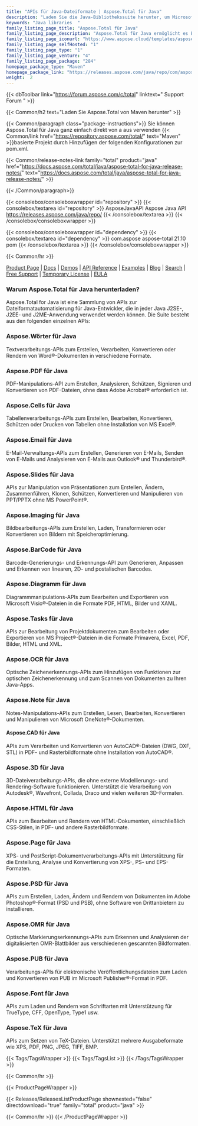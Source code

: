```yaml
---
title: "APIs für Java-Dateiformate | Aspose.Total für Java"
description: "Laden Sie die Java-Bibliothekssuite herunter, um Microsoft Word-, Excel-, PowerPoint-, Outlook-, Publisher-, Visio-, Project- und OneNote-Dateien zu erstellen, zu bearbeiten, zu konvertieren, zu rendern und zu drucken. Das Paket enthält auch APIs für PDF-, Photoshop-, CAD-, GIS- und 3D-Dateiformate sowie APIs für Barcodes, OCR und OMR."
keywords: "Java libraries  "
family_listing_page_title: "Aspose.Total für Java"
family_listing_page_description: "Aspose.Total für Java ermöglicht es Entwicklern, unglaublich vielseitige Dateiverarbeitungssysteme zu erstellen, die mehr als 100 gängige Dateiformate verarbeiten können. Java SE- oder EE-Anwendungsprogrammierer können ihre Anwendungen um die Möglichkeit erweitern, Dateien aus Microsoft Office, OpenOffice, Visio, Project, CAD und vielen anderen häufig verwendeten Formatkategorien zu laden, zu erstellen, zu ändern, zu rendern und untereinander zu konvertieren."
family_listing_page_iconurl: "https://www.aspose.cloud/templates/aspose/App_Themes/V3/images/total/272x272/aspose_total-for-java-min.png"
family_listing_page_selfHosted: "1"
family_listing_page_type: "1"
family_listing_page_venture: "4"
family_listing_page_package: "284"
homepage_package_type: "Maven"
homepage_package_link: "https://releases.aspose.com/java/repo/com/aspose/aspose-total/"
weight:  2
---
```


{{< dbToolbar link="https://forum.aspose.com/c/total" linktext=" Support Forum " >}}

{{< Common/h2 text="Laden Sie Aspose.Total von Maven herunter"  >}}

{{< Common/paragraph class="package-instructions">}}
Sie können Aspose.Total für Java ganz einfach direkt von a aus verwenden
{{< Common/link href="https://repository.aspose.com/total/" text="Maven"  >}}basierte Projekt durch Hinzufügen der folgenden Konfigurationen zur pom.xml.

{{< Common/release-notes-link family="total" product="java" href="https://docs.aspose.com/total/java/aspose-total-for-java-release-notes/" text="https://docs.aspose.com/total/java/aspose-total-for-java-release-notes/"  >}}

{{< /Common/paragraph>}}

{{< consolebox/consoleboxwrapper id="repository" >}}
   {{< consolebox/textarea id="repository" >}}
      <repository>
         <id>AsposeJavaAPI</id>
         <name>Aspose Java API</name>
         <url>https://releases.aspose.com/java/repo/</url>
      </repository>
   {{< /consolebox/textarea >}}
{{< /consolebox/consoleboxwrapper >}}

{{< consolebox/consoleboxwrapper id="dependency" >}}
   {{< consolebox/textarea id="dependency" >}}
      <dependency>
         <groupId>com.aspose</groupId>
         <artifactId>aspose-total</artifactId>
         <version>21.10</version>
         <type>pom</type>
      </dependency>
   {{< /consolebox/textarea >}}
{{< /consolebox/consoleboxwrapper >}}

{{< Common/hr >}}

[Product Page](https://products.aspose.com/tasks/java) | [Docs](https://docs.aspose.com/tasks/java/) | [Demos](https://products.aspose.app/tasks/family) | [API Reference](https://reference.aspose.com/tasks/java) | [Examples](https://github.com/aspose-tasks/Aspose.Tasks-for-Java) | [Blog](https://blog.aspose.com/category/tasks/) | [Search](https://search.aspose.com/) | [Free Support](https://forum.aspose.com/c/tasks) | [Temporary License](https://purchase.aspose.com/temporary-license) | [EULA](https://about.aspose.com/legal/eula/)

### Warum Aspose.Total für Java herunterladen?

Aspose.Total for Java ist eine Sammlung von APIs zur Dateiformatautomatisierung für Java-Entwickler, die in jeder Java J2SE-, J2EE- und J2ME-Anwendung verwendet werden können. Die Suite besteht aus den folgenden einzelnen APIs:

### Aspose.Wörter für Java

Textverarbeitungs-APIs zum Erstellen, Verarbeiten, Konvertieren oder Rendern von Word®-Dokumenten in verschiedene Formate.

### Aspose.PDF für Java

PDF-Manipulations-API zum Erstellen, Analysieren, Schützen, Signieren und Konvertieren von PDF-Dateien, ohne dass Adobe Acrobat® erforderlich ist.

### Aspose.Cells für Java

Tabellenverarbeitungs-APIs zum Erstellen, Bearbeiten, Konvertieren, Schützen oder Drucken von Tabellen ohne Installation von MS Excel®.

### Aspose.Email für Java
E-Mail-Verwaltungs-APIs zum Erstellen, Generieren von E-Mails, Senden von E-Mails und Analysieren von E-Mails aus Outlook® und Thunderbird®.

### Aspose.Slides für Java

APIs zur Manipulation von Präsentationen zum Erstellen, Ändern, Zusammenführen, Klonen, Schützen, Konvertieren und Manipulieren von PPT/PPTX ohne MS PowerPoint®.

### Aspose.Imaging für Java

Bildbearbeitungs-APIs zum Erstellen, Laden, Transformieren oder Konvertieren von Bildern mit Speicheroptimierung.

### Aspose.BarCode für Java

Barcode-Generierungs- und Erkennungs-API zum Generieren, Anpassen und Erkennen von linearen, 2D- und postalischen Barcodes.

### Aspose.Diagramm für Java

Diagrammmanipulations-APIs zum Bearbeiten und Exportieren von Microsoft Visio®-Dateien in die Formate PDF, HTML, Bilder und XAML.

### Aspose.Tasks für Java

APIs zur Bearbeitung von Projektdokumenten zum Bearbeiten oder Exportieren von MS Project®-Dateien in die Formate Primavera, Excel, PDF, Bilder, HTML und XML.

### Aspose.OCR für Java

Optische Zeichenerkennungs-APIs zum Hinzufügen von Funktionen zur optischen Zeichenerkennung und zum Scannen von Dokumenten zu Ihren Java-Apps.

### Aspose.Note für Java

Notes-Manipulations-APIs zum Erstellen, Lesen, Bearbeiten, Konvertieren und Manipulieren von Microsoft OneNote®-Dokumenten.

#### Aspose.CAD für Java

APIs zum Verarbeiten und Konvertieren von AutoCAD®-Dateien (DWG, DXF, STL) in PDF- und Rasterbildformate ohne Installation von AutoCAD®.

### Aspose.3D für Java

3D-Dateiverarbeitungs-APIs, die ohne externe Modellierungs- und Rendering-Software funktionieren. Unterstützt die Verarbeitung von Autodesk®, Wavefront, Collada, Draco und vielen weiteren 3D-Formaten.

### Aspose.HTML für Java

APIs zum Bearbeiten und Rendern von HTML-Dokumenten, einschließlich CSS-Stilen, in PDF- und andere Rasterbildformate.

### Aspose.Page für Java

XPS- und PostScript-Dokumentverarbeitungs-APIs mit Unterstützung für die Erstellung, Analyse und Konvertierung von XPS-, PS- und EPS-Formaten.

### Aspose.PSD für Java

APIs zum Erstellen, Laden, Ändern und Rendern von Dokumenten im Adobe Photoshop®-Format (PSD und PSB), ohne Software von Drittanbietern zu installieren.

### Aspose.OMR für Java

Optische Markierungserkennungs-APIs zum Erkennen und Analysieren der digitalisierten OMR-Blattbilder aus verschiedenen gescannten Bildformaten.

### Aspose.PUB für Java

Verarbeitungs-APIs für elektronische Veröffentlichungsdateien zum Laden und Konvertieren von PUB im Microsoft Publisher®-Format in PDF.

### Aspose.Font für Java

APIs zum Laden und Rendern von Schriftarten mit Unterstützung für TrueType, CFF, OpenType, Type1 usw.

### Aspose.TeX für Java

APIs zum Setzen von TeX-Dateien. Unterstützt mehrere Ausgabeformate wie XPS, PDF, PNG, JPEG, TIFF, BMP.

{{< Tags/TagsWrapper >}}
 {{< Tags/TagsList >}}
{{< /Tags/TagsWrapper >}}

{{< Common/hr >}}

{{< ProductPageWrapper >}}
<!-- ReleasesListProductPage-->
   {{< Releases/ReleasesListProductPage shownested="false"  directdownload="true" family="total" product="java" >}}
<!-- /ReleasesListProductPage-->
{{< Common/hr >}}
{{< /ProductPageWrapper >}}

